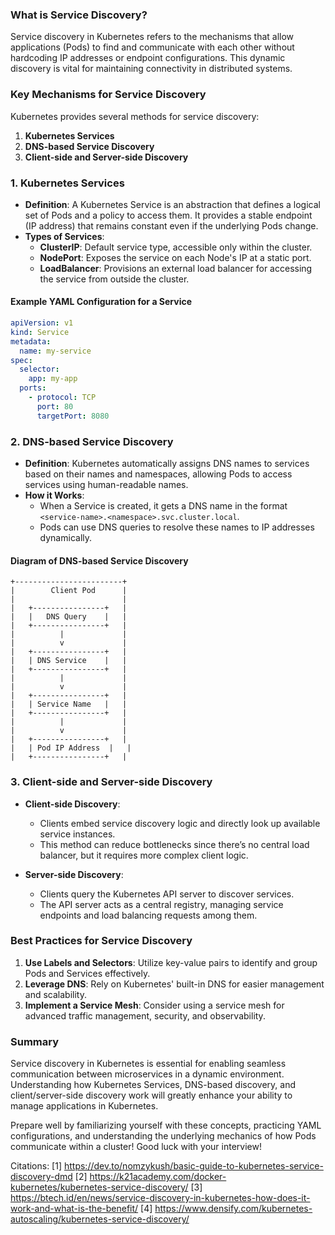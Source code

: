 ### What is Service Discovery?

Service discovery in Kubernetes refers to the mechanisms that allow applications (Pods) to find and communicate with each other without hardcoding IP addresses or endpoint configurations. This dynamic discovery is vital for maintaining connectivity in distributed systems.
### Key Mechanisms for Service Discovery

Kubernetes provides several methods for service discovery:

1. **Kubernetes Services**
2. **DNS-based Service Discovery**
3. **Client-side and Server-side Discovery**

### 1. Kubernetes Services

- **Definition**: A Kubernetes Service is an abstraction that defines a logical set of Pods and a policy to access them. It provides a stable endpoint (IP address) that remains constant even if the underlying Pods change.
- **Types of Services**:
  - **ClusterIP**: Default service type, accessible only within the cluster.
  - **NodePort**: Exposes the service on each Node's IP at a static port.
  - **LoadBalancer**: Provisions an external load balancer for accessing the service from outside the cluster.

#### Example YAML Configuration for a Service

```yaml
apiVersion: v1
kind: Service
metadata:
  name: my-service
spec:
  selector:
    app: my-app
  ports:
    - protocol: TCP
      port: 80
      targetPort: 8080
```

### 2. DNS-based Service Discovery

- **Definition**: Kubernetes automatically assigns DNS names to services based on their names and namespaces, allowing Pods to access services using human-readable names.
- **How it Works**:
  - When a Service is created, it gets a DNS name in the format `<service-name>.<namespace>.svc.cluster.local`.
  - Pods can use DNS queries to resolve these names to IP addresses dynamically.

#### Diagram of DNS-based Service Discovery

```plaintext
+------------------------+
|        Client Pod      |
|                        |
|   +----------------+   |
|   |   DNS Query    |   |
|   +----------------+   |
|          |             |
|          v             |
|   +----------------+   |
|   | DNS Service    |   |
|   +----------------+   |
|          |             |
|          v             |
|   +----------------+   |
|   | Service Name   |   |
|   +----------------+   |
|          |             |
|          v             |
|   +----------------+   |
|   | Pod IP Address  |   |
|   +----------------+   |
```

### 3. Client-side and Server-side Discovery

- **Client-side Discovery**:
  - Clients embed service discovery logic and directly look up available service instances.
  - This method can reduce bottlenecks since there’s no central load balancer, but it requires more complex client logic.

- **Server-side Discovery**:
  - Clients query the Kubernetes API server to discover services.
  - The API server acts as a central registry, managing service endpoints and load balancing requests among them.

### Best Practices for Service Discovery

1. **Use Labels and Selectors**: Utilize key-value pairs to identify and group Pods and Services effectively.
2. **Leverage DNS**: Rely on Kubernetes' built-in DNS for easier management and scalability.
3. **Implement a Service Mesh**: Consider using a service mesh for advanced traffic management, security, and observability.

### Summary

Service discovery in Kubernetes is essential for enabling seamless communication between microservices in a dynamic environment. Understanding how Kubernetes Services, DNS-based discovery, and client/server-side discovery work will greatly enhance your ability to manage applications in Kubernetes.

Prepare well by familiarizing yourself with these concepts, practicing YAML configurations, and understanding the underlying mechanics of how Pods communicate within a cluster! Good luck with your interview!

Citations:
[1] https://dev.to/nomzykush/basic-guide-to-kubernetes-service-discovery-dmd
[2] https://k21academy.com/docker-kubernetes/kubernetes-service-discovery/
[3] https://btech.id/en/news/service-discovery-in-kubernetes-how-does-it-work-and-what-is-the-benefit/
[4] https://www.densify.com/kubernetes-autoscaling/kubernetes-service-discovery/